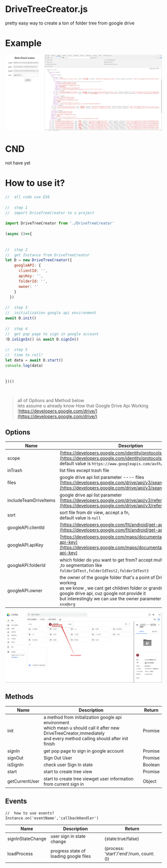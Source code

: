 # DriveTreeCreator.js
pretty easy way to create a ton of folder tree from google drive

# Example
![poster](./poster.png)

# CND
not have yet

# How to use it?


```javascript
//  all code use ES6

//  step 1
//  import DriveTreeCreator to u project

import DriveTreeCreator from './DriveTreeCreator'

(async ()=>{


//  step 2
//  get Instance from DriveTreeCreator
let D = new DriveTreeCreator({
    googleAPI: {
      clientId: '',
      apiKey: '',
      folderId: '',
      owner: ''
    }
  })
  
//  step 3 
//  initialization google api environment
await D.init()

//  step 4
//  get pop page to sign in google account
!D.isSignIn() && await D.signIn()

//  step 5
//  time to roll!
let data = await D.start()
console.log(data)


})()
```
<br/>

> all of Options and Method below<br/>
> lets assume u already know How that Google Drive Api Working<br/>
> [https://developers.google.com/drive/](https://developers.google.com/drive/)

## Options
|   Name    | Description |
| ----------- | ----------- |
|scope    | [https://developers.google.com/identity/protocols/googlescopes](https://developers.google.com/identity/protocols/googlescopes) <br/> default value is `https://www.googleapis.com/auth/drive`      |
|inTrash    | list files except trash file      |
|files    | google drive api list parameter ---- files <br/> [https://developers.google.com/drive/api/v3/search-files](https://developers.google.com/drive/api/v3/search-files)      |
|includeTeamDriveItems    | google drive api list parameter <br/> [https://developers.google.com/drive/api/v3/reference/files/list](https://developers.google.com/drive/api/v3/reference/files/list)      |
|sort    | sort file from dir view, accept a fn,<br/> default value is `null`      |
|googleAPI.clientId    | [https://developers.google.com/fit/android/get-api-key](https://developers.google.com/fit/android/get-api-key)       |
|googleAPI.apiKey   | [https://developers.google.com/maps/documentation/javascript/get-api-key](https://developers.google.com/maps/documentation/javascript/get-api-key)        |
|googleAPI.folderId   | which folder do you want to get from? accept multiple folder Id use ,to segmentation like <br/>`folderIdTest,folderIdTest2,folderIdTest3`    |
|googleAPI.owner   | the owner of the google folder that's a point of DriveTreeCreator working <br />as we know , we cant get children folder or grandson folder by google drive api, cuz google not provide it<br/>but interestingly we can use the owner parameter to replace it! like `xxx@org`   |

![owner](./owner.png)

## Methods
|   Name    | Description |Return|
| ----------- | ----------- |----------|
|init    | a method from initialization google api environment<br/> which mean u should call it after new DriveTreeCreator,immediately<br/> and every method calling should after init finish      | Promise|
|signIn    | get pop page to sign in google account     | Promise|
|signOut    | Sign Out User    | Promise|
|isSignIn    | check user Sign In state    | Boolean|
|start    | start to create tree view    | Promise|
|getCurrentUser    | start to create tree viewget user information from current sign in    | Object|


## Events
```
//  how to use events?
Instance.on('eventName','callbackHandler')

```
|   Name    | Description |Return|
| ----------- | ----------- |----------|
|signInStateChange    | user sign in state change     | {state:true/false}|
|loadProcess    | progress state of loading google files     | {process: 'start'/'end'/num, count: 0}|
